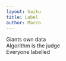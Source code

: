 ```yaml
---
layout: haiku
title: Label
author: Marco
---
```


Giants own data<br>
Algorithm is the judge<br>
Everyone labelled<br>
